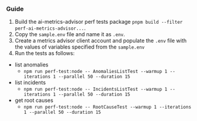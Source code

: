 ### Guide

1. Build the ai-metrics-advisor perf tests package `pnpm build --filter perf-ai-metrics-advisor...`.
2. Copy the `sample.env` file and name it as `.env`.
3. Create a metrics advisor client account and populate the `.env` file with the values of variables specified from the `sample.env`
4. Run the tests as follows:

- list anomalies
  - `npm run perf-test:node -- AnomaliesListTest --warmup 1 --iterations 1 --parallel 50 --duration 15`
- list incidents
  - `npm run perf-test:node -- IncidentsListTest --warmup 1 --iterations 1 --parallel 50 --duration 15`
- get root causes
  - `npm run perf-test:node -- RootCauseTest --warmup 1 --iterations 1 --parallel 50 --duration 15`
